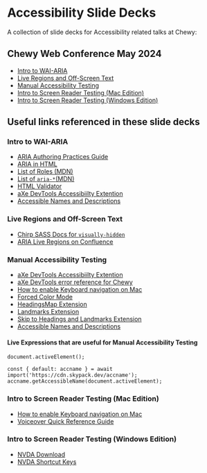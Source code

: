 # Accessibility Slide Decks

A collection of slide decks for Accessibility related talks at Chewy:

## Chewy Web Conference May 2024

* [Intro to WAI-ARIA](https://rawcdn.githack.com/msadecki1-chewy/a11y-decks/main/IntroARIA.html)
* [Live Regions and Off-Screen Text](https://rawcdn.githack.com/msadecki1-chewy/a11y-decks/main/liveregions.html)
* [Manual Accessibility Testing](https://rawcdn.githack.com/msadecki1-chewy/a11y-decks/main/manualtesting.html)
* [Intro to Screen Reader Testing (Mac Edition)](https://rawcdn.githack.com/msadecki1-chewy/a11y-decks/main/srtestingmac.html)
* [Intro to Screen Reader Testing (Windows Edition)](https://rawcdn.githack.com/msadecki1-chewy/a11y-decks/main/srtestingwin.html)

## Useful links referenced in these slide decks

### Intro to WAI-ARIA

* [ARIA Authoring Practices Guide](https://www.w3.org/WAI/ARIA/apg/patterns/)
* [ARIA in HTML](https://www.w3.org/TR/html-aria/)
* [List of Roles (MDN)](https://developer.mozilla.org/en-US/docs/Web/Accessibility/ARIA/Roles)
* [List of `aria-*`(MDN)](https://developer.mozilla.org/en-US/docs/Web/Accessibility/ARIA/Attributes)
* [HTML Validator](https://validator.nu/)
* [aXe DevTools Accessibiilty Extention](https://chromewebstore.google.com/detail/axe-devtools-web-accessib/lhdoppojpmngadmnindnejefpokejbdd)
* [Accessible Names and Descriptions](https://chewyinc.atlassian.net/wiki/spaces/Pro/pages/1258455490/Accessible+Names+and+Descriptions)

### Live Regions and Off-Screen Text

* [Chirp SASS Docs for `visually-hidden`](https://www.chirp-web.info/sassdoc-chirp/a11y.html#a11y)
* [ARIA Live Regions on Confluence](https://chewyinc.atlassian.net/wiki/spaces/Pro/pages/55444006/ARIA+Live+Regions)

### Manual Accessibility Testing

* [aXe DevTools Accessibiilty Extention](https://chromewebstore.google.com/detail/axe-devtools-web-accessib/lhdoppojpmngadmnindnejefpokejbdd)
* [aXe DevTools error reference for Chewy](https://chewyinc.atlassian.net/wiki/spaces/a11ydoc/pages/2202174494/Accessibility+Testing+Error+Reference)
* [How to enable Keyboard navigation on Mac](https://chewyinc.atlassian.net/wiki/spaces/Pro/pages/123535782/Setting+up+your+Apple+device+for+accessibility+testing#Step-1---Enable-keyboard-navigation)
* [Forced Color Mode](https://chewyinc.atlassian.net/wiki/spaces/Pro/pages/2055050132/Forced+Color+Modes+e.g.+Windows+High+Contrast+Mode)
* [HeadingsMap Extension](https://chromewebstore.google.com/detail/headingsmap/flbjommegcjonpdmenkdiocclhjacmbi)
* [Landmarks Extension](https://chromewebstore.google.com/detail/landmark-navigation-via-k/ddpokpbjopmeeiiolheejjpkonlkklgp)
* [Skip to Headings and Landmarks Extension](https://chromewebstore.google.com/detail/skipto-landmarks-headings/fjkpbfcodhflpdildjbmdhhmcoplghgf)
* [Accessible Names and Descriptions](https://chewyinc.atlassian.net/wiki/spaces/Pro/pages/1258455490/Accessible+Names+and+Descriptions)

#### Live Expressions that are useful for Manual Accessibility Testing

```
document.activeElement();
```
```
const { default: accname } = await import('https://cdn.skypack.dev/accname');
accname.getAccessibleName(document.activeElement);
```

### Intro to Screen Reader Testing (Mac Edition)

* [How to enable Keyboard navigation on Mac](https://chewyinc.atlassian.net/wiki/spaces/Pro/pages/123535782/Setting+up+your+Apple+device+for+accessibility+testing#Step-1---Enable-keyboard-navigation)
* [Voiceover Quick Reference Guide](https://codoid.com/accessibility-testing/a-voiceover-quick-reference-guide-with-keyboard-shortcuts-gestures/)

### Intro to Screen Reader Testing (Windows Edition)

* [NVDA Download](https://www.nvaccess.org/download/)
* [NVDA Shortcut Keys](https://dequeuniversity.com/screenreaders/nvda-keyboard-shortcuts#nvda-nvda_shortcut_keys)

